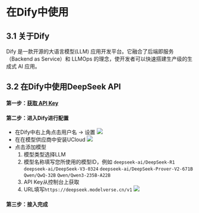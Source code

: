 # 在Dify中使用
## 3.1 关于Dify
Dify 是一款开源的大语言模型(LLM) 应用开发平台。它融合了后端即服务（Backend as Service）和 LLMOps 的理念，使开发者可以快速搭建生产级的生成式 AI 应用。

## 3.2 在Dify中使用DeepSeek API
#### 第一步：[获取 API Key](https://console.ucloud.cn/modelverse/experience/api-keys)

#### 第二步：进入Dify进行配置
- 在Dify中右上角点击用户名 -> 设置
![](https://www-s.ucloud.cn/2025/05/078d598684b883370efa5a7a84a37d0c_1748427192978.png)
- 在在模型供应商中安装UCloud
![](https://www-s.ucloud.cn/2025/05/3c68c98a1ac97df6332199c423e2ddce_1748427192982.png)
- 点击添加模型
  1. 模型类型选择LLM
  2. 模型名称填写您所使用的模型ID，例如 `deepseek-ai/DeepSeek-R1` `deepseek-ai/DeepSeek-V3-0324` `deepseek-ai/DeepSeek-Prover-V2-671B` `Qwen/QwQ-32B` `Qwen/Qwen3-235B-A22B`
  3. API Key从控制台上获取
  4. URL填写`https://deepseek.modelverse.cn/v1`
![](https://www-s.ucloud.cn/2025/05/7d5bd1aea02a464c28debd1d3bbc5815_1748427192973.png)

#### 第三步：接入完成
